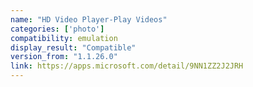 ```yaml
---
name: "HD Video Player-Play Videos"
categories: ['photo']
compatibility: emulation
display_result: "Compatible"
version_from: "1.1.26.0"
link: https://apps.microsoft.com/detail/9NN1ZZ2J2JRH
---
```

